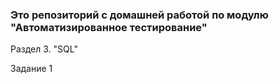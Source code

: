### Это репозиторий с домашней работой по модулю "Автоматизированное тестирование"

Раздел 3. "SQL"

Задание 1 
